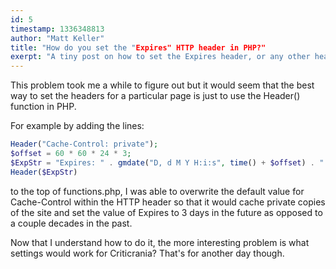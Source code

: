 ```yaml
---
id: 5
timestamp: 1336348813
author: "Matt Keller"
title: "How do you set the "Expires" HTTP header in PHP?"
exerpt: "A tiny post on how to set the Expires header, or any other header for that matter, using PHP"
---
```


This problem took me a while to figure out but it would seem that the best way to set the headers for a particular page is just to use the Header() function in PHP.  
  
For example by adding the lines:

```php
Header("Cache-Control: private");  
$offset = 60 * 60 * 24 * 3;  
$ExpStr = "Expires: " . gmdate("D, d M Y H:i:s", time() + $offset) . " GMT";  
Header($ExpStr)
```

to the top of functions.php, I was able to overwrite the default value for Cache-Control within the HTTP header so that it would cache private copies of the site and set the value of Expires to 3 days in the future as opposed to a couple decades in the past.  
  
Now that I understand how to do it, the more interesting problem is what settings would work for Criticrania? That's for another day though.